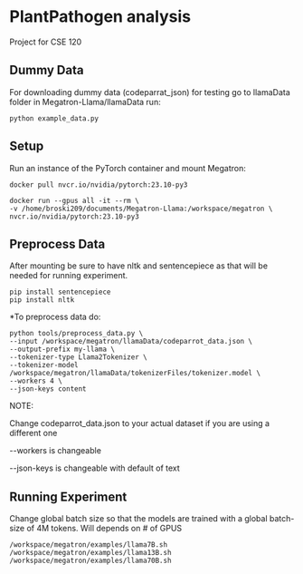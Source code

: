 # PlantPathogen analysis 
Project for CSE 120

## Dummy Data

For downloading dummy data (codeparrat_json) for testing go to llamaData folder in Megatron-Llama/llamaData run:
```
python example_data.py
```

## Setup

Run an instance of the PyTorch container and mount Megatron:

```
docker pull nvcr.io/nvidia/pytorch:23.10-py3
```
    
```
docker run --gpus all -it --rm \
-v /home/broski209/documents/Megatron-Llama:/workspace/megatron \
nvcr.io/nvidia/pytorch:23.10-py3

 ```

    
## Preprocess Data
After mounting be sure to have nltk and sentencepiece as that will be needed for running experiment.

 ```
pip install sentencepiece
pip install nltk
 ```
*To preprocess data do:
 ```
python tools/preprocess_data.py \
--input /workspace/megatron/llamaData/codeparrot_data.json \
--output-prefix my-llama \
--tokenizer-type Llama2Tokenizer \
--tokenizer-model /workspace/megatron/llamaData/tokenizerFiles/tokenizer.model \
--workers 4 \
--json-keys content
 ```
NOTE: 

Change codeparrot_data.json to your actual dataset if you are using a different one

--workers is changeable

--json-keys is changeable with default of text


## Running Experiment
Change global batch size so that the models are trained with a global batch-size of 4M tokens. Will depends on # of GPUS
 ```
/workspace/megatron/examples/llama7B.sh
/workspace/megatron/examples/llama13B.sh
/workspace/megatron/examples/llama70B.sh
 ```

